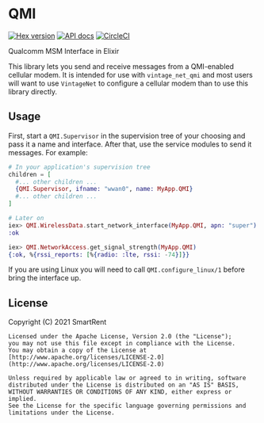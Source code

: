 # QMI

[![Hex version](https://img.shields.io/hexpm/v/qmi.svg "Hex version")](https://hex.pm/packages/qmi)
[![API docs](https://img.shields.io/hexpm/v/qmi.svg?label=hexdocs "API docs")](https://hexdocs.pm/qmi/QMI.html)
[![CircleCI](https://circleci.com/gh/smartrent/qmi.svg?style=svg)](https://circleci.com/gh/smartrent/qmi)

Qualcomm MSM Interface in Elixir

This library lets you send and receive messages from a QMI-enabled cellular
modem. It is intended for use with `vintage_net_qmi` and most users will
want to use `VintageNet` to configure a cellular modem than to use this
library directly.

## Usage

First, start a `QMI.Supervisor` in the supervision tree of your choosing
and pass it a name and interface. After that, use the service modules to send
it messages. For example:

```elixir
# In your application's supervision tree
children = [
  #... other children ...
  {QMI.Supervisor, ifname: "wwan0", name: MyApp.QMI}
  #... other children ...
]

# Later on
iex> QMI.WirelessData.start_network_interface(MyApp.QMI, apn: "super")
:ok

iex> QMI.NetworkAccess.get_signal_strength(MyApp.QMI)
{:ok, %{rssi_reports: [%{radio: :lte, rssi: -74}]}}
```

If you are using Linux you will need to call `QMI.configure_linux/1` before
bring the interface up.

## License

Copyright (C) 2021 SmartRent

    Licensed under the Apache License, Version 2.0 (the "License");
    you may not use this file except in compliance with the License.
    You may obtain a copy of the License at [http://www.apache.org/licenses/LICENSE-2.0](http://www.apache.org/licenses/LICENSE-2.0)

    Unless required by applicable law or agreed to in writing, software
    distributed under the License is distributed on an "AS IS" BASIS,
    WITHOUT WARRANTIES OR CONDITIONS OF ANY KIND, either express or implied.
    See the License for the specific language governing permissions and
    limitations under the License.